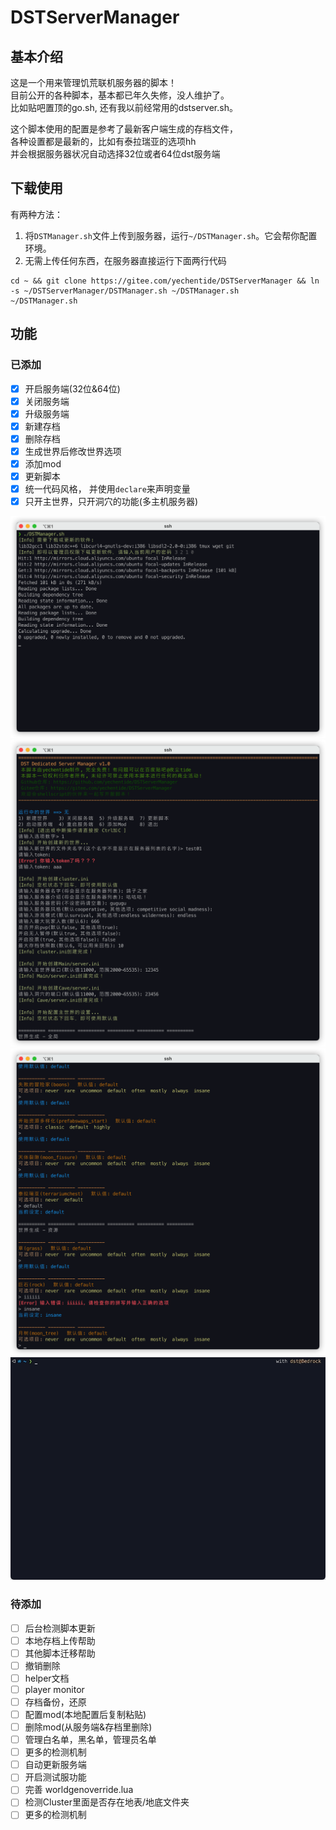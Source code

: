 # DSTServerManager

## 基本介绍

这是一个用来管理饥荒联机服务器的脚本！  
目前公开的各种脚本，基本都已年久失修，没人维护了。  
比如贴吧置顶的go.sh, 还有我以前经常用的dstserver.sh。  

这个脚本使用的配置是参考了最新客户端生成的存档文件，  
各种设置都是最新的，比如有泰拉瑞亚的选项hh  
并会根据服务器状况自动选择32位或者64位dst服务端

## 下载使用

有两种方法：

1. 将`DSTManager.sh`文件上传到服务器，运行`~/DSTManager.sh`。它会帮你配置环境。
2. 无需上传任何东西，在服务器直接运行下面两行代码

  ```shell
  cd ~ && git clone https://gitee.com/yechentide/DSTServerManager && ln -s ~/DSTServerManager/DSTManager.sh ~/DSTManager.sh
  ~/DSTManager.sh
  ```

## 功能

### 已添加

- [x] 开启服务端(32位&64位)
- [x] 关闭服务端
- [x] 升级服务端
- [x] 新建存档
- [x] 删除存档
- [x] 生成世界后修改世界选项
- [x] 添加mod
- [x] 更新脚本
- [x] 统一代码风格， 并使用`declare`来声明变量
- [x] 只开主世界，只开洞穴的功能(多主机服务器)

![init](./docs/images/init.png)
![create01](./docs/images/create01.png)
![create02](./docs/images/create02.png)
![start&stop](./docs/images/start&stop.gif)

### 待添加

- [ ] 后台检测脚本更新
- [ ] 本地存档上传帮助
- [ ] 其他脚本迁移帮助
- [ ] 撤销删除
- [ ] helper文档
- [ ] player monitor
- [ ] 存档备份，还原
- [ ] 配置mod(本地配置后复制粘贴)
- [ ] 删除mod(从服务端&存档里删除)
- [ ] 管理白名单，黑名单，管理员名单
- [ ] 更多的检测机制
- [ ] 自动更新服务端
- [ ] 开启测试服功能
- [ ] 完善 worldgenoverride.lua
- [ ] 检测Cluster里面是否存在地表/地底文件夹
- [ ] 更多的检测机制
